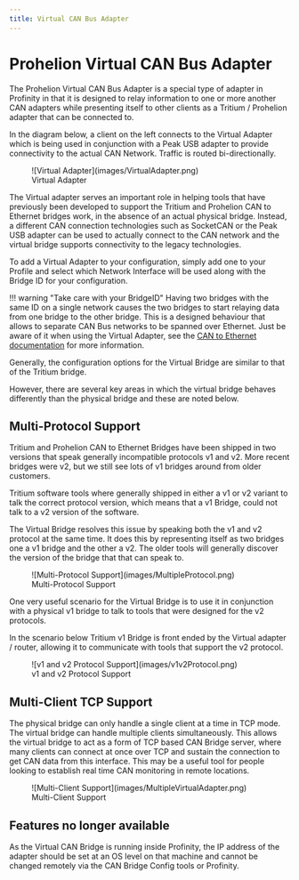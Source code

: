 ```yaml
---
title: Virtual CAN Bus Adapter
---
```


# Prohelion Virtual CAN Bus Adapter

The Prohelion Virtual CAN Bus Adapter is a special type of adapter in Profinity in that it is designed to relay information to one or more another CAN adapters while presenting itself to other clients as a Tritium / Prohelion adapter that can be connected to.

In the diagram below, a client on the left connects to the Virtual Adapter which is being used in conjunction with a Peak USB adapter to provide connectivity to the actual CAN Network.  Traffic is routed bi-directionally.

<figure markdown>
![Virtual Adapter](images/VirtualAdapter.png)
<figcaption>Virtual Adapter</figcaption>
</figure>

The Virtual adapter serves an important role in helping tools that have previously been developed to support the Tritium and Prohelion CAN to Ethernet bridges work, in the absence of an actual physical bridge.  Instead, a different CAN connection technologies such as SocketCAN or the Peak USB adapter can be used to actually connect to the CAN network and the virtual bridge supports connectivity to the legacy technologies.

To add a Virtual Adapter to your configuration, simply add one to your Profile and select which Network Interface will be used along with the Bridge ID for your configuration.

!!! warning "Take care with your BridgeID"
    Having two bridges with the same ID on a single network causes the two bridges to start relaying data from one bridge to the other bridge.  This is a designed behaviour that allows to separate CAN Bus networks to be spanned over Ethernet.  Just be aware of it when using the Virtual Adapter, see the [CAN to Ethernet documentation](../../Solar_Car_Racing/CAN_Ethernet_Bridge/User_Manual/index.md)</a> for more information.

Generally, the configuration options for the Virtual Bridge are similar to that of the Tritium bridge.  

However, there are several key areas in which the virtual bridge behaves differently than the physical bridge and these are noted below.

## Multi-Protocol Support

Tritium and Prohelion CAN to Ethernet Bridges have been shipped in two versions that speak generally incompatible protocols v1 and v2.  More recent bridges were v2, but we still see lots of v1 bridges around from older customers. 

Tritium software tools where generally shipped in either a v1 or v2 variant to talk the correct protocol version, which means that a v1 Bridge, could not talk to a v2 version of the software.

The Virtual Bridge resolves this issue by speaking both the v1 and v2 protocol at the same time.  It does this by representing itself as two bridges one a v1 bridge and the other a v2.  The older tools will generally discover the version of the bridge that that can speak to.

<figure markdown>
![Multi-Protocol Support](images/MultipleProtocol.png)
<figcaption>Multi-Protocol Support</figcaption>
</figure>

One very useful scenario for the Virtual Bridge is to use it in conjunction with a physical v1 bridge to talk to tools that were designed for the v2 protocols.  

In the scenario below Tritium v1 Bridge is front ended by the Virtual adapter / router, allowing it to communicate with tools that support the v2 protocol.

<figure markdown>
![v1 and v2 Protocol Support](images/v1v2Protocol.png)
<figcaption>v1 and v2 Protocol Support</figcaption>
</figure>

## Multi-Client TCP Support

The physical bridge can only handle a single client at a time in TCP mode.  The virtual bridge can handle multiple clients simultaneously.  This allows the virtual bridge to act as a form of TCP based CAN Bridge server, where many clients can connect at once over TCP and sustain the connection to get CAN data from this interface.  This may be a useful tool for people looking to establish real time CAN monitoring in remote locations.

<figure markdown>
![Multi-Client Support](images/MultipleVirtualAdapter.png)
<figcaption>Multi-Client Support</figcaption>
</figure>

## Features no longer available

As the Virtual CAN Bridge is running inside Profinity, the IP address of the adapter should be set at an OS level on that machine and cannot be changed remotely via the CAN Bridge Config tools or Profinity.